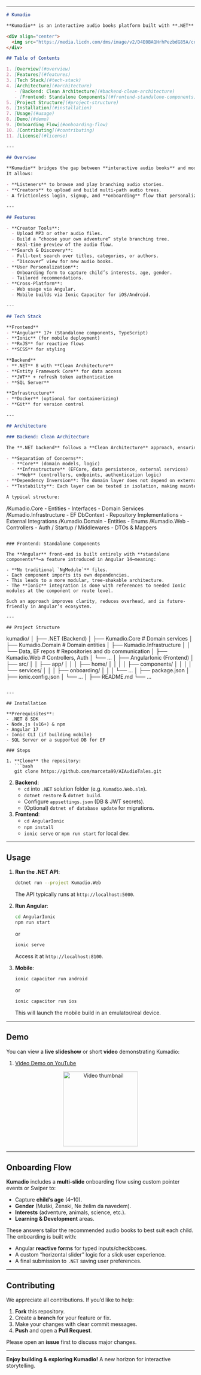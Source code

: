 
---

```markdown
# Kumadio

**Kumadio** is an interactive audio books platform built with **.NET** (Clean Architecture) and **Angular** (standalone components) plus **Ionic** for mobile integration. The platform enables branching audio storytelling, advanced creator tools, and a smooth user experience across web and mobile devices.

<div align="center">
  <img src="https://media.licdn.com/dms/image/v2/D4E0BAQHrhPezbdG85A/company-logo_200_200/company-logo_200_200/0/1730828228363/kumadio_logo?e=1749081600&v=beta&t=c4dRSnD6-tORESnJgNuRdFZUEVE1j7dhc3k9kVD2JA0" alt="Kumadio Logo" width="200">
</div>

## Table of Contents

1. [Overview](#overview)  
2. [Features](#features)  
3. [Tech Stack](#tech-stack)  
4. [Architecture](#architecture)  
   - [Backend: Clean Architecture](#backend-clean-architecture)  
   - [Frontend: Standalone Components](#frontend-standalone-components)  
5. [Project Structure](#project-structure)  
6. [Installation](#installation)  
7. [Usage](#usage)  
8. [Demo](#demo)  
9. [Onboarding Flow](#onboarding-flow)  
10. [Contributing](#contributing)  
11. [License](#license)

---

## Overview

**Kumadio** bridges the gap between **interactive audio books** and modern day cross-platform usage.  
It allows:

- **Listeners** to browse and play branching audio stories.  
- **Creators** to upload and build multi-path audio trees.  
- A frictionless login, signup, and **onboarding** flow that personalizes content for children based on age, interests, and learning preferences.

---

## Features

- **Creator Tools**:  
  - Upload MP3 or other audio files.  
  - Build a “choose your own adventure” style branching tree.  
  - Real-time preview of the audio flow.  
- **Search & Discovery**:  
  - Full-text search over titles, categories, or authors.  
  - “Discover” view for new audio books.  
- **User Personalization**:  
  - Onboarding form to capture child’s interests, age, gender.  
  - Tailored recommendations.  
- **Cross-Platform**:  
  - Web usage via Angular.  
  - Mobile builds via Ionic Capacitor for iOS/Android.  

---

## Tech Stack

**Frontend**  
- **Angular** 17+ (Standalone components, TypeScript)  
- **Ionic** (for mobile deployment)  
- **RxJS** for reactive flows  
- **SCSS** for styling  

**Backend**  
- **.NET** 8 with **Clean Architecture**  
- **Entity Framework Core** for data access  
- **JWT** + refresh token authentication  
- **SQL Server**

**Infrastructure**  
- **Docker** (optional for containerizing)  
- **Git** for version control  

---

## Architecture

### Backend: Clean Architecture

The **.NET backend** follows a **Clean Architecture** approach, ensuring:

- **Separation of Concerns**: 
  - **Core** (domain models, logic)  
  - **Infrastructure** (EFCore, data persistence, external services)  
  - **Web** (controllers, endpoints, authentication logic)  
- **Dependency Inversion**: The domain layer does not depend on external layers. Instead, interfaces in the core are implemented in infrastructure.  
- **Testability**: Each layer can be tested in isolation, making maintenance easier.

A typical structure:

```
/Kumadio.Core
    - Entities
    - Interfaces
    - Domain Services
/Kumadio.Infrastructure
    - EF DbContext
    - Repository Implementations
    - External Integrations
/Kumadio.Domain
    - Entities
    - Enums
/Kumadio.Web
    - Controllers
    - Auth / Startup / Middlewares
    - DTOs & Mappers
```

### Frontend: Standalone Components

The **Angular** front-end is built entirely with **standalone components**—a feature introduced in Angular 14—meaning:

- **No traditional `NgModule`** files.  
- Each component imports its own dependencies.  
- This leads to a more modular, tree-shakable architecture.  
- The **Ionic** integration is done with references to needed Ionic modules at the component or route level.

Such an approach improves clarity, reduces overhead, and is future-friendly in Angular’s ecosystem.

---

## Project Structure

```
kumadio/
│
├── .NET (Backend)
│   ├── Kumadio.Core         # Domain services
│   ├── Kumadio.Domain         # Domain entities
│   ├── Kumadio.Infrastructure
│   │   └── Data, EF repos    # Repositories and db communication
│   ├── Kumadio.Web          # Controllers, Auth
│   └── ...
│
├── AngularIonic (Frontend)
│   ├── src/
│   │   ├── app/
│   │   │   ├── home/
│   │   │   │   ├── components/
│   │   │   │   └── services/
│   │   │   ├── onboarding/
│   │   │   └── ...
│   ├── package.json
│   ├── ionic.config.json
│   └── ...
│
├── README.md
└── ...
```

---

## Installation

**Prerequisites**:
- .NET 8 SDK  
- Node.js (v16+) & npm  
- Angular 17
- Ionic CLI (if building mobile)  
- SQL Server or a supported DB for EF

### Steps

1. **Clone** the repository:
   ```bash
   git clone https://github.com/marceta99/AIAudioTales.git
   ```
2. **Backend**:
   - `cd` into `.NET` solution folder (e.g. `Kumadio.Web.sln`).
   - `dotnet restore` & `dotnet build`.
   - Configure `appsettings.json` (DB & JWT secrets).
   - (Optional) `dotnet ef database update` for migrations.
3. **Frontend**:
   - `cd AngularIonic`
   - `npm install`
   - `ionic serve` or `npm run start` for local dev.

---

## Usage

1. **Run the .NET API**:
   ```bash
   dotnet run --project Kumadio.Web
   ```
   The API typically runs at `http://localhost:5000`.

2. **Run Angular**:
   ```bash
   cd AngularIonic
   npm run start
   ```
   or
   ```bash
   ionic serve
   ```
   Access it at `http://localhost:8100`.

3. **Mobile**:
   ```bash
   ionic capacitor run android
   ```
   or
   ```bash
   ionic capacitor run ios
   ```
   This will launch the mobile build in an emulator/real device.

---

## Demo

You can view a **live slideshow** or short **video** demonstrating Kumadio:

1. [Video Demo on YouTube](https://www.youtube.com/channel/UC_cu6RoNHrYh7tCGiblSvfA)  

<div align="center">
  <img src="https://example.com/video-thumb.jpg" width="200" alt="Video thumbnail">
</div>

---

## Onboarding Flow

**Kumadio** includes a **multi-slide** onboarding flow using custom pointer events or Swiper to:

- Capture **child’s age** (4–10).  
- **Gender** (Muški, Ženski, Ne želim da navedem).  
- **Interests** (adventure, animals, science, etc.).  
- **Learning & Development** areas.  

These answers tailor the recommended audio books to best suit each child. The onboarding is built with:

- Angular **reactive forms** for typed inputs/checkboxes.  
- A custom “horizontal slider” logic for a slick user experience.  
- A final submission to `.NET` saving user preferences.

---

## Contributing

We appreciate all contributions. If you’d like to help:

1. **Fork** this repository.  
2. Create a **branch** for your feature or fix.  
3. Make your changes with clear commit messages.  
4. **Push** and open a **Pull Request**.  

Please open an **issue** first to discuss major changes.

---

**Enjoy building & exploring Kumadio!** 
A new horizon for interactive storytelling. 
